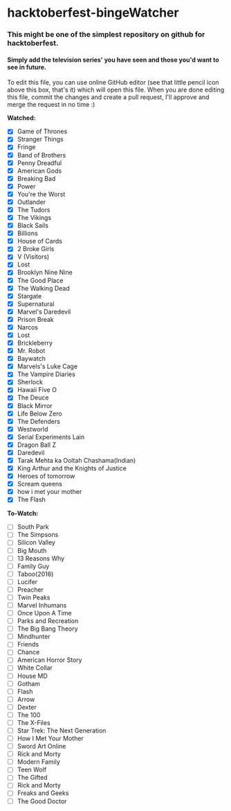 # hacktoberfest-bingeWatcher
### This might be one of the simplest repository on github for hacktoberfest.    
#### Simply add the television series' you have seen and those you'd want to see in future.  

To edit this file, you can use online GitHub editor (see that little pencil icon above this box, that's it) which will open this file. When you are done editing this file, commit the changes and create a pull request, I'll approve and merge the request in no time :)

**Watched:**
  - [x] Game of Thrones
  - [x] Stranger Things
  - [x] Fringe
  - [x] Band of Brothers
  - [x] Penny Dreadful
  - [x] American Gods
  - [x] Breaking Bad
  - [x] Power
  - [x] You're the Worst
  - [x] Outlander
  - [x] The Tudors
  - [x] The Vikings
  - [x] Black Sails
  - [x] Billions
  - [x] House of Cards
  - [x] 2 Broke Girls
  - [x] V (Visitors)
  - [x] Lost
  - [x] Brooklyn Nine Nine
  - [x] The Good Place
  - [x] The Walking Dead
  - [x] Stargate
  - [x] Supernatural
  - [x] Marvel's Daredevil
  - [x] Prison Break
  - [x] Narcos
  - [x] Lost
  - [x] Brickleberry
  - [x] Mr. Robot
  - [x] Baywatch
  - [x] Marvels's Luke Cage
  - [x] The Vampire Diaries
  - [x] Sherlock
  - [x] Hawaii Five O
  - [x] The Deuce
  - [x] Black Mirror
  - [x] Life Below Zero
  - [x] The Defenders
  - [x] Westworld
  - [x] Serial Experiments Lain
  - [x] Dragon Ball Z
  - [x] Daredevil
  - [x] Tarak Mehta ka Ooltah Chashama(Indian)
  - [x] King Arthur and the Knights of Justice
  - [x] Heroes of tomorrow
  - [x] Scream queens
  - [x] how i met your mother
  - [x] The Flash

**To-Watch:**
  - [ ] South Park
  - [ ] The Simpsons
  - [ ] Silicon Valley
  - [ ] Big Mouth
  - [ ] 13 Reasons Why
  - [ ] Family Guy
  - [ ] Taboo(2016)
  - [ ] Lucifer
  - [ ] Preacher
  - [ ] Twin Peaks
  - [ ] Marvel Inhumans
  - [ ] Once Upon A Time
  - [ ] Parks and Recreation
  - [ ] The Big Bang Theory
  - [ ] Mindhunter
  - [ ] Friends
  - [ ] Chance
  - [ ] American Horror Story
  - [ ] White Collar
  - [ ] House MD
  - [ ] Gotham
  - [ ] Flash
  - [ ] Arrow
  - [ ] Dexter
  - [ ] The 100
  - [ ] The X-Files
  - [ ] Star Trek: The Next Generation
  - [ ] How I Met Your Mother
  - [ ] Sword Art Online
  - [ ] Rick and Morty
  - [ ] Modern Family
  - [ ] Teen Wolf
  - [ ] The Gifted
  - [ ] Rick and Morty
  - [ ] Freaks and Geeks
  - [ ] The Good Doctor
